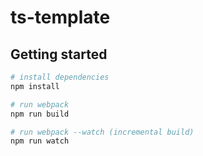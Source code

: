 # ts-template

## Getting started

```bash
# install dependencies
npm install

# run webpack
npm run build

# run webpack --watch (incremental build)
npm run watch
```
